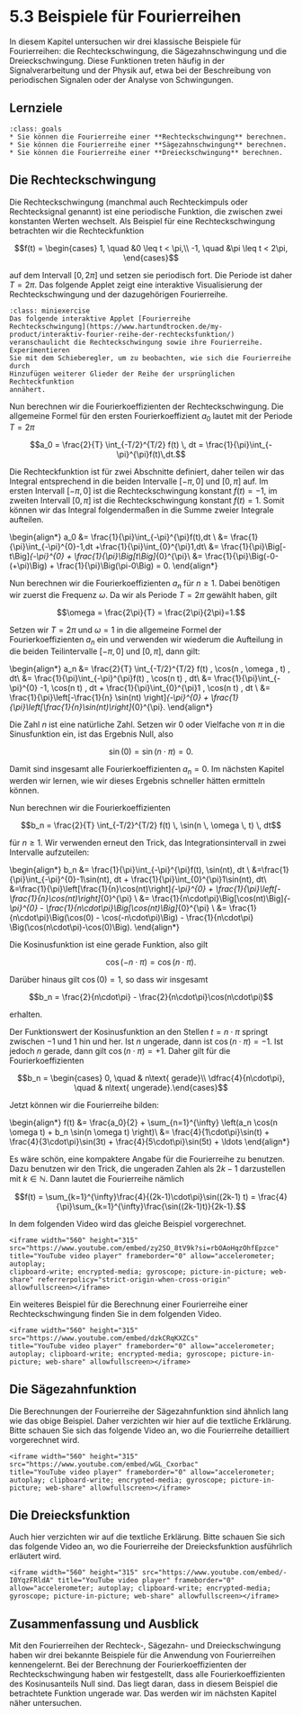 # 5.3 Beispiele für Fourierreihen

In diesem Kapitel untersuchen wir drei klassische Beispiele für Fourierreihen:
die Rechteckschwingung, die Sägezahnschwingung und die Dreieckschwingung. Diese
Funktionen treten häufig in der Signalverarbeitung und der Physik auf, etwa bei
der Beschreibung von periodischen Signalen oder der Analyse von Schwingungen.

## Lernziele

```{admonition} Lernziele
:class: goals
* Sie können die Fourierreihe einer **Rechteckschwingung** berechnen.
* Sie können die Fourierreihe einer **Sägezahnschwingung** berechnen.
* Sie können die Fourierreihe einer **Dreieckschwingung** berechnen.
```

## Die Rechteckschwingung

Die Rechteckschwingung (manchmal auch Rechteckimpuls oder Rechtecksignal
genannt) ist eine periodische Funktion, die zwischen zwei konstanten Werten
wechselt. Als Beispiel für eine Rechteckschwingung betrachten wir die
Rechteckfunktion

$$f(t) = \begin{cases} 1,  \quad &0 \leq t < \pi,\\
-1, \quad &\pi \leq t < 2\pi, \end{cases}$$

auf dem Intervall $[0, 2\pi]$ und setzen sie periodisch fort. Die Periode ist
daher $T = 2\pi$. Das folgende Applet zeigt eine interaktive Visualisierung der
Rechteckschwingung und der dazugehörigen Fourierreihe.

```{admonition} Interaktives Applet "Fourierreihe Rechteckschwingung"
:class: miniexercise
Das folgende interaktive Applet [Fourierreihe
Rechteckschwingung](https://www.hartundtrocken.de/my-product/interaktiv-fourier-reihe-der-rechtecksfunktion/)
veranschaulicht die Rechteckschwingung sowie ihre Fourierreihe. Experimentieren
Sie mit dem Schieberegler, um zu beobachten, wie sich die Fourierreihe durch
Hinzufügen weiterer Glieder der Reihe der ursprünglichen Rechteckfunktion
annähert.
```

Nun berechnen wir die Fourierkoeffizienten der Rechteckschwingung. Die
allgemeine Formel für den ersten Fourierkoeffizient $a_0$ lautet mit der Periode
$T=2\pi$

$$a_0 = \frac{2}{T} \int_{-T/2}^{T/2} f(t) \, dt =
\frac{1}{\pi}\int_{-\pi}^{\pi}f(t)\,dt.$$

Die Rechteckfunktion ist für zwei Abschnitte definiert, daher teilen wir das
Integral entsprechend in die beiden Intervalle $[-\pi,0]$ und $[0,\pi]$ auf. Im
ersten Intervall $[-\pi, 0]$ ist die Rechteckschwingung konstant $f(t) = -1$, im
zweiten Intervall $[0,\pi]$ ist die Rechteckschwingung konstant $f(t) = 1$.
Somit können wir das Integral folgendermaßen in die Summe zweier Integrale
aufteilen.

\begin{align*}
a_0 &= \frac{1}{\pi}\int_{-\pi}^{\pi}f(t)\,dt \\
&= \frac{1}{\pi}\int_{-\pi}^{0}-1\,dt +\frac{1}{\pi}\int_{0}^{\pi}1\,dt\\
&= \frac{1}{\pi}\Big[-t\Big]_{-\pi}^{0} + \frac{1}{\pi}\Big[t\Big]_{0}^{\pi}\\
&= \frac{1}{\pi}\Big(-0-(+\pi)\Big) + \frac{1}{\pi}\Big(\pi-0\Big) = 0.
\end{align*}

Nun berechnen wir die Fourierkoeffizienten $a_n$ für $n \geq 1$. Dabei benötigen
wir zuerst die Frequenz $\omega$. Da wir als Periode $T=2\pi$ gewählt haben,
gilt

$$\omega = \frac{2\pi}{T} = \frac{2\pi}{2\pi}=1.$$

Setzen wir $T=2\pi$ und $\omega=1$ in die allgemeine Formel der
Fourierkoeffizienten $a_n$ ein und verwenden wir wiederum die Aufteilung in die
beiden Teilintervalle $[-\pi, 0]$ und $[0,\pi]$, dann gilt:

\begin{align*}
a_n &= \frac{2}{T} \int_{-T/2}^{T/2} f(t) \, \cos(n \, \omega \, t) \, dt\\
&= \frac{1}{\pi}\int_{-\pi}^{\pi}f(t) \, \cos(n t) \, dt\\
&= \frac{1}{\pi}\int_{-\pi}^{0} -1\, \cos(n t) \, dt +
\frac{1}{\pi}\int_{0}^{\pi}1 \, \cos(n t) \, dt \\
&= \frac{1}{\pi}\left[-\frac{1}{n} \sin(nt) \right]_{-\pi}^{0} +
\frac{1}{\pi}\left[\frac{1}{n}\sin(nt)\right]_{0}^{\pi}.
\end{align*}

Die Zahl $n$ ist eine natürliche Zahl. Setzen wir $0$ oder Vielfache von $\pi$
in die Sinusfunktion ein, ist das Ergebnis Null, also

$$\sin(0) = \sin(n\cdot \pi) = 0.$$

Damit sind insgesamt alle Fourierkoeffizienten $a_n = 0$. Im nächsten Kapitel
werden wir lernen, wie wir dieses Ergebnis schneller hätten ermitteln können.

Nun berechnen wir die Fourierkoeffizienten

$$b_n = \frac{2}{T} \int_{-T/2}^{T/2} f(t) \, \sin(n \, \omega \, t) \, dt$$

für $n \geq 1$. Wir verwenden erneut den Trick, das Integrationsintervall in
zwei Intervalle aufzuteilen:

\begin{align*}
b_n &= \frac{1}{\pi}\int_{-\pi}^{\pi}f(t)\, \sin(nt)\, dt \\
&=\frac{1}{\pi}\int_{-\pi}^{0}-1\sin(nt)\, dt +
\frac{1}{\pi}\int_{0}^{\pi}1\sin(nt)\, dt\\
&=\frac{1}{\pi}\left[\frac{1}{n}\cos(nt)\right]_{-\pi}^{0} +
\frac{1}{\pi}\left[-\frac{1}{n}\cos(nt)\right]_{0}^{\pi} \\
&= \frac{1}{n\cdot\pi}\Big[\cos(nt)\Big]_{-\pi}^{0} -
\frac{1}{n\cdot\pi}\Big[\cos(nt)\Big]_{0}^{\pi} \\
&= \frac{1}{n\cdot\pi}\Big(\cos(0) - \cos(-n\cdot\pi)\Big) -
\frac{1}{n\cdot\pi} \Big(\cos(n\cdot\pi)-\cos(0)\Big).
\end{align*}

Die Kosinusfunktion ist eine gerade Funktion, also gilt

$$\cos(-n\cdot\pi) = \cos(n\cdot\pi).$$

Darüber hinaus gilt $\cos(0)=1$, so dass wir insgesamt

$$b_n = \frac{2}{n\cdot\pi} - \frac{2}{n\cdot\pi}\cos(n\cdot\pi)$$

erhalten.

Der Funktionswert der Kosinusfunktion an den Stellen $t = n\cdot\pi$ springt
zwischen $-1$ und $1$ hin und her. Ist $n$ ungerade, dann ist
$\cos(n\cdot\pi)=-1$. Ist jedoch $n$ gerade, dann gilt $\cos(n\cdot\pi)=+1$.
Daher gilt für die Fourierkoeffizienten

$$b_n = \begin{cases} 0, \quad & n\text{ gerade}\\
\dfrac{4}{n\cdot\pi}, \quad & n\text{ ungerade}.\end{cases}$$

Jetzt können wir die Fourierreihe bilden:

\begin{align*} f(t) &= \frac{a_0}{2} + \sum_{n=1}^{\infty} \left(a_n \cos(n
\omega t) + b_n \sin(n \omega t) \right)\\
&= \frac{4}{1\cdot\pi}\sin(t) + \frac{4}{3\cdot\pi}\sin(3t) +
\frac{4}{5\cdot\pi}\sin(5t) + \ldots \end{align*}

Es wäre schön, eine kompaktere Angabe für die Fourierreihe zu benutzen. Dazu
benutzen wir den Trick, die ungeraden Zahlen als $2k-1$ darzustellen mit
$k\in\mathbb{N}$. Dann lautet die Fourierreihe nämlich

$$f(t) = \sum_{k=1}^{\infty}\frac{4}{(2k-1)\cdot\pi}\sin((2k-1) t) =
\frac{4}{\pi}\sum_{k=1}^{\infty}\frac{\sin((2k-1)t)}{2k-1}.$$

In dem folgenden Video wird das gleiche Beispiel vorgerechnet.

```{dropdown} Video "Fourier-Reihe der Rechtecksfunktion" von Hart und Trocken
<iframe width="560" height="315" src="https://www.youtube.com/embed/zy2SO_8tV9k?si=rbOAoHqzOhfEpzce" title="YouTube video player" frameborder="0" allow="accelerometer; autoplay;
clipboard-write; encrypted-media; gyroscope; picture-in-picture; web-share" referrerpolicy="strict-origin-when-cross-origin" allowfullscreen></iframe>
```

Ein weiteres Beispiel für die Berechnung einer Fourierreihe einer
Rechteckschwingung finden Sie in dem folgenden Video.

```{dropdown} Video "Fourierreihe Rechtecksimpuls" von Sciencebarbie
<iframe width="560" height="315" src="https://www.youtube.com/embed/dzkCRqKXZCs"
title="YouTube video player" frameborder="0" allow="accelerometer; autoplay; clipboard-write; encrypted-media; gyroscope; picture-in-picture; web-share" allowfullscreen></iframe>
```

## Die Sägezahnfunktion

Die Berechnungen der Fourierreihe der Sägezahnfunktion sind ähnlich lang wie das
obige Beispiel. Daher verzichten wir hier auf die textliche Erklärung. Bitte
schauen Sie sich das folgende Video an, wo die Fourierreihe detailliert
vorgerechnet wird.

```{dropdown} Video "Fourierreihe Sägezahnfunktion" von Sciencebarbie
<iframe width="560" height="315" src="https://www.youtube.com/embed/wGL_Cxorbac"
title="YouTube video player" frameborder="0" allow="accelerometer; autoplay; clipboard-write; encrypted-media; gyroscope; picture-in-picture; web-share" allowfullscreen></iframe>
```

## Die Dreiecksfunktion

Auch hier verzichten wir auf die textliche Erklärung. Bitte schauen Sie sich das
folgende Video an, wo die Fourierreihe der Dreiecksfunktion ausführlich
erläutert wird.

```{dropdown} Video "Fourierreihe Dreiecksimpuls" von Sciencebarbie
<iframe width="560" height="315" src="https://www.youtube.com/embed/-I0YqzFRldA" title="YouTube video player" frameborder="0" allow="accelerometer; autoplay; clipboard-write; encrypted-media; gyroscope; picture-in-picture; web-share" allowfullscreen></iframe>
```

## Zusammenfassung und Ausblick

Mit den Fourierreihen der Rechteck-, Sägezahn- und Dreieckschwingung haben wir
drei bekannte Beispiele für die Anwendung von Fourierreihen kennengelernt. Bei
der Berechnung der Fourierkoeffizienten der Rechteckschwingung haben wir
festgestellt, dass alle Fourierkoeffizienten des Kosinusanteils Null sind. Das
liegt daran, dass in diesem Beispiel die betrachtete Funktion ungerade war. Das
werden wir im nächsten Kapitel näher untersuchen.
